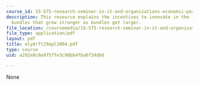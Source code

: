 ```yaml
---
course_id: 15-575-research-seminar-in-it-and-organizations-economic-perspectives-spring-2004
description: This resource explains the incentives to innovate in the face of competing
  bundles that grow stronger as bundles get larger.
file_location: /coursemedia/15-575-research-seminar-in-it-and-organizations-economic-perspectives-spring-2004/a292e8c0a975ffe3c98bb4fba6f34db6_elydrft29apl2004.pdf
file_type: application/pdf
layout: pdf
title: elydrft29apl2004.pdf
type: course
uid: a292e8c0a975ffe3c98bb4fba6f34db6

---
```

None